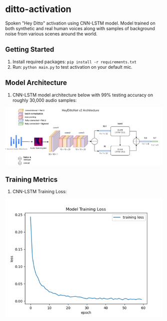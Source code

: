 # ditto-activation
Spoken "Hey Ditto" activation using CNN-LSTM model. Model trained on both synthetic and real human voices along with samples of background noise from various scenes around the world. 

## Getting Started
1. Install required packages: `pip install -r requirements.txt`
2. Run: `python main.py` to test activation on your default mic. 

## Model Architecture
1. CNN-LSTM model architecture below with 99% testing accuracy on roughly 30,000 audio samples:

![HeyDittoNet](images/HeyDittoNet_v2.png)

## Training Metrics
1. CNN-LSTM Training Loss:

![HeyDittoNet Training Loss](images/training-loss-cnnlstm.png)
